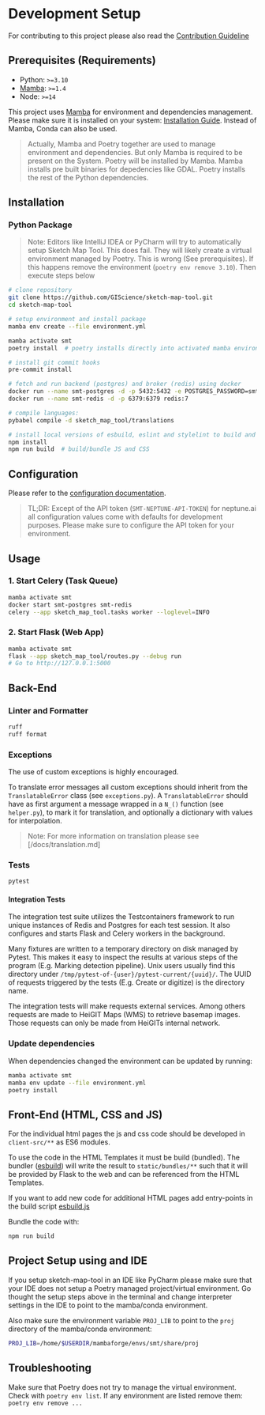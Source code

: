# Development Setup

For contributing to this project please also read the [Contribution Guideline](/CONTRIBUTING.md)

## Prerequisites (Requirements)

- Python: `>=3.10`
- [Mamba](https://github.com/conda-forge/miniforge#install): `>=1.4`
- Node: `>=14`

This project uses [Mamba](https://github.com/conda-forge/miniforge#install) for environment and dependencies management. Please make sure it is installed on your system: [Installation Guide](https://github.com/conda-forge/miniforge#install). Instead of Mamba, Conda can also be used.

> Actually, Mamba and Poetry together are used to manage environment and dependencies. But only Mamba is required to be present on the System. Poetry will be installed by Mamba. Mamba installs pre built binaries for depedencies like GDAL. Poetry installs the rest of the Python dependencies.

## Installation

### Python Package

> Note: Editors like IntelliJ IDEA or PyCharm will try to automatically setup Sketch Map Tool.
> This does fail. They will likely create a virtual environment managed by Poetry.
> This is wrong (See prerequisites). If this happens remove the environment (`poetry env remove 3.10`).
> Then execute steps below

```bash
# clone repository
git clone https://github.com/GIScience/sketch-map-tool.git
cd sketch-map-tool

# setup environment and install package
mamba env create --file environment.yml

mamba activate smt
poetry install  # poetry installs directly into activated mamba environment

# install git commit hooks
pre-commit install

# fetch and run backend (postgres) and broker (redis) using docker
docker run --name smt-postgres -d -p 5432:5432 -e POSTGRES_PASSWORD=smt -e POSTGRES_USER=smt postgres:15
docker run --name smt-redis -d -p 6379:6379 redis:7

# compile languages:
pybabel compile -d sketch_map_tool/translations

# install local versions of esbuild, eslint and stylelint to build and check JS and CSS
npm install
npm run build  # build/bundle JS and CSS
```

## Configuration

Please refer to the [configuration documentation](/docs/configuration.md).

> TL;DR: Except of the API token (`SMT-NEPTUNE-API-TOKEN`) for neptune.ai all configuration values come with defaults for development purposes. Please make sure to configure the API token for your environment.

## Usage

### 1. Start Celery (Task Queue)

```bash
mamba activate smt
docker start smt-postgres smt-redis
celery --app sketch_map_tool.tasks worker --loglevel=INFO
```

### 2. Start Flask (Web App)

```bash
mamba activate smt
flask --app sketch_map_tool/routes.py --debug run
# Go to http://127.0.0.1:5000
```

## Back-End

### Linter and Formatter

```bash
ruff
ruff format
```

### Exceptions

The use of custom exceptions is highly encouraged.

To translate error messages all custom exceptions should inherit from the `TranslatableError` class (see `exceptions.py`).
A `TranslatableError` should have as first argument a message wrapped in a `N_()` function (see `helper.py`), to mark it for translation, and optionally a dictionary with values for interpolation.

> Note: For more information on translation please see [/docs/translation.md]


### Tests

```bash
pytest
```

#### Integration Tests

The integration test suite utilizes the Testcontainers framework to run unique instances of Redis and Postgres for each test session. It also configures and starts Flask and Celery workers in the background.

Many fixtures are written to a temporary directory on disk managed by Pytest. This makes it easy to inspect the results at various steps of the program (E.g. Marking detection pipeline). Unix users usually find this directory under `/tmp/pytest-of-{user}/pytest-current/{uuid}/`. The UUID of requests triggered by the tests (E.g. Create or digitize) is the directory name.

The integration tests will make requests external services. Among others requests are made to HeiGIT Maps (WMS) to retrieve basemap images. Those requests can only be made from HeiGITs internal network.

### Update dependencies

When dependencies changed the environment can be updated by running:

```bash
mamba activate smt
mamba env update --file environment.yml
poetry install
```

## Front-End (HTML, CSS and JS)

For the individual html pages the js and css code should be developed in `client-src/**` as 
ES6 modules.

To use the code in the HTML Templates it must be build (bundled). The bundler 
([esbuild](https://esbuild.github.io/)) will write the result to `static/bundles/**` 
such that it will be provided by Flask to the web and can be referenced from the HTML Templates.

If you want to add new code for additional HTML pages add entry-points in the build script 
[esbuild.js](../esbuild.js)

Bundle the code with:
```bash
npm run build
```

## Project Setup using and IDE

If you setup sketch-map-tool in an IDE like PyCharm please make sure that your IDE does not setup a Poetry managed project/virtual environment.
Go thought the setup steps above in the terminal and change interpreter settings in the IDE to point to the mamba/conda environment.

Also make sure the environment variable `PROJ_LIB` to point to the `proj` directory of the mamba/conda environment:
```bash
PROJ_LIB=/home/$USERDIR/mambaforge/envs/smt/share/proj
```

## Troubleshooting

Make sure that Poetry does not try to manage the virtual environment. Check with `poetry env list`. If any environment are listed remove them: `poetry env remove ...`
